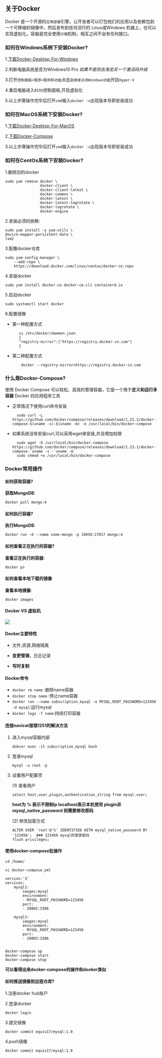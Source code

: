 ## 关于Docker 
Docker 是一个开源的`应用容器`引擎，让开发者可以打包他们的应用以及依赖包到一个可移植的镜像中，然后发布到任何流行的 Linux或Windows 机器上，也可以实现虚拟化。容器是完全使用`沙箱`机制，相互之间不会有任何接口。 
### 如何在Windows系统下安装Docker? 
1.[下载Docker-Desktop-For-Windows](https://hub.docker.com/search/?q=docker%20toolbox&type=edition&offering=community) 
 
2.判断电脑系统是否为Windows10 Pro _如果不是则去淘宝买一个激活码升级_ 
 
3.打开`控制面板>程序>程序和功能`点击`启用或关闭Windows功能`开启`Hyper-V` 
 
4.重启电脑进入`BIOS`控制面板,开启虚拟化 
 
5.以上步骤操作完毕后打开`cmd`输入`docker -v`出现版本号即安装成功 
 
### 如何在MacOS系统下安装Docker? 
1.[下载Docker-Desktop-For-MacOS](https://hub.docker.com/editions/community/docker-ce-desktop-mac) 
 
2.[下载Docker-Compose](https://docs.docker.com/compose/install/) 
 
3.以上步骤操作完毕后打开`cmd`输入`docker -v`出现版本号即安装成功 
 
### 如何在CentOs系统下安装Docker? 
1.删除旧的docker 
     
    sudo yum remove docker \ 
                    docker-client \ 
                    docker-client-latest \ 
                    docker-common \ 
                    docker-latest \ 
                    docker-latest-logrotate \ 
                    docker-logrotate \ 
                    docker-engine 
 
2.安装必须的依赖: 
     
    sudo yum install -y yum-utils \ 
    device-mapper-persistent-data \ 
    lvm2 
3.配置docker仓库 
     
    sudo yum-config-manager \ 
        --add-repo \ 
        https://download.docker.com/linux/centos/docker-ce.repo     
4.安装docker 
     
    sudo yum install docker-ce docker-ce-cli containerd.io 
     
5.启动docker 
     
    sudo systemctl start docker 
6.配置镜像 
   + 第一种配置方式 
         
            vi /etc/docker/daemon.json 
            { 
            "registry-mirror":["https://registry.docker-cn.com"] 
            } 
   + 第二种配置方式 
         
             docker --registry-mirror=https://registry.docker-cn.com  
     
### 什么是Docker-Compose? 
使用 Docker Compose 可以轻松、高效的管理容器，它是一个用于**定义和运行多容器** Docker 的应用程序工具 
 
+ 正常情况下使用curl命令安装 
         
        sudo curl -L https://github.com/docker/compose/releases/download/1.21.2/docker-compose-$(uname -s)-$(uname -m) -o /usr/local/bin/docker-compose 
+ 如果系统没有安装curl,可以采用wget来安装,并且增加权限 
         
        sudo wget -O /usr/local/bin/docker-compose https://github.com/docker/compose/releases/download/1.23.1/docker-compose-`uname -s`-`uname -m` 
        sudo chmod +x /usr/local/bin/docker-compose 
### Docker常用操作 
#### 如何获取容器? 
**获取MongoDB**: 
 
    docker pull mongo:4 
 
#### 如何执行容器? 
**执行MongoDB**: 
     
    docker run -d --name some-mongo -p 10050:27017 mongo:4 
 
#### 如何查看正在执行的容器? 
**查看正在执行的容器**: 
     
    docker ps 
 
 
#### 如何查看本地下载的镜像 
**查看本地镜像**: 
 
    docker images 
     
#### Docker VS 虚拟机 
 
  ![](img/dockerVS虚拟机.png) 
 
 
#### Docker主要特性 
 + 文件,资源,网络隔离 
 
 + **变更管理**，日志记录 
  
 + **写时复制** 
  
#### Docker命令 
 + `docker rm name` :删除name容器 
 + `docker stop name` :停止name容器 
 + `docker run --name subscription_mysql -e MYSQL_ROOT_PASSWORD=123456 -d mysql`:运行mysql 
 + `docker logs -f name`:持续打印容器 
 
 
#### 连接navicat报错1251的解决方法 
 1. 进入mysql容器内部 
         
        dokcer exec -it subscription_mysql bash 
 2. 登录mysql 
  
        mysql -u root -p 
         
 3. 设置用户配置项 
  
    (1) 查看用户 
             
        select host,user,plugin,authentication_string from mysql.user;                
    **host为 % 表示不限制ip localhost表示本机使用 plugin非mysql_native_password 则需要修改密码** 
     
    (2) 修改加密方式 
     
        ALTER USER 'root'@'%' IDENTIFIED WITH mysql_native_password BY '123456';  ### 123456 mysql的登录密码 
        flush privileges; 
 
#### 使用docker-compose批操作 
    cd /home/ 
     
    vi docker-compose.yml 
     
    version:'3' 
    services: 
        mysql1: 
            images:mysql 
            environment: 
            - MYSQL_ROOT_PASSWORD=123456     
            port: 
            - 28002:3306 
         
        mysql2: 
            images:mysql 
            environment: 
            - MYSQL_ROOT_PASSWORD=123456     
            port: 
            - 28003:3306 
     
     
    docker-compose up 
    docker-compose start     
    docker-compose stop 
**可以看得出来docker-compose的操作和docker类似** 
     
#### 如何推送镜像到远程仓库? 
1.注册docker hub账户 
 
2.登录docker 
     
    docker login 
3.提交镜像 
     
    docker commit equis17/mysql:1.0 
4.push镜像 
     
    docker commit equis17/mysql:1.0     
